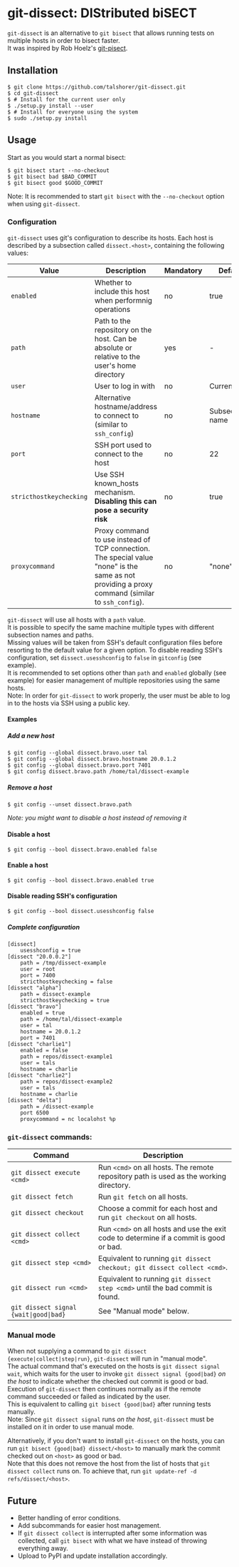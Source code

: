 # git-dissect: DIStributed biSECT

`git-dissect` is an alternative to `git bisect` that allows running tests on
multiple hosts in order to bisect faster.  
It was inspired by Rob Hoelz's [git-pisect](https://github.com/hoelzro/git-pisect).

## Installation
    $ git clone https://github.com/talshorer/git-dissect.git
    $ cd git-dissect
    $ # Install for the current user only
    $ ./setup.py install --user
    $ # Install for everyone using the system
    $ sudo ./setup.py install

## Usage
Start as you would start a normal bisect:

    $ git bisect start --no-checkout
    $ git bisect bad $BAD_COMMIT
    $ git bisect good $GOOD_COMMIT
Note: It is recommended to start `git bisect` with the `--no-checkout` option
when using `git-dissect`.

### Configuration
`git-dissect` uses git's configuration to describe its hosts.
Each host is described by a subsection called `dissect.<host>`, containing the
following values:

Value | Description | Mandatory | Default
--- | --- | --- | ---
`enabled` | Whether to include this host when performnig operations | no | true
`path` | Path to the repository on the host. Can be absolute or relative to the user's home directory | yes | -
`user` | User to log in with | no | Current user
`hostname` | Alternative hostname/address to connect to (similar to `ssh_config`) | no | Subsection's name
`port` | SSH port used to connect to the host | no | 22
`stricthostkeychecking` | Use SSH known_hosts mechanism. **Disabling this can pose a security risk** | no | true
`proxycommand` | Proxy command to use instead of TCP connection. The special value "none" is the same as not providing a proxy command (similar to `ssh_config`). | no | "none"

`git-dissect` will use all hosts with a `path` value.  
It is possible to specify the same machine multiple types with different
subsection names and paths.  
Missing values will be taken from SSH's default configuration files before
resorting to the default value for a given option. To disable reading SSH's
configuration, set `dissect.usesshconfig` to `false` in `gitconfig`
(see example).  
It is recommended to set options other than `path` and `enabled` globally
(see example) for easier management of multiple repositories using the same
hosts.  
Note: In order for `git-dissect` to work properly, the user must be able to
log in to the hosts via SSH using a public key.

#### Examples
##### Add a new host
    $ git config --global dissect.bravo.user tal
    $ git config --global dissect.bravo.hostname 20.0.1.2
    $ git config --global dissect.bravo.port 7401
    $ git config dissect.bravo.path /home/tal/dissect-example
##### Remove a host
    $ git config --unset dissect.bravo.path
*Note: you might want to disable a host instead of removing it*
#### Disable a host
    $ git config --bool dissect.bravo.enabled false
#### Enable a host
    $ git config --bool dissect.bravo.enabled true
#### Disable reading SSH's configuration
    $ git config --bool dissect.usesshconfig false
##### Complete configuration
```
[dissect]
	usesshconfig = true
[dissect "20.0.0.2"]
	path = /tmp/dissect-example
	user = root
	port = 7400
	stricthostkeychecking = false
[dissect "alpha"]
	path = dissect-example
	stricthostkeychecking = true
[dissect "bravo"]
	enabled = true
	path = /home/tal/dissect-example
	user = tal
	hostname = 20.0.1.2
	port = 7401
[dissect "charlie1"]
	enabled = false
	path = repos/dissect-example1
	user = tals
	hostname = charlie
[dissect "charlie2"]
	path = repos/dissect-example2
	user = tals
	hostname = charlie
[dissect "delta"]
	path = /dissect-example
	port 6500
	proxycommand = nc localohst %p
```
### `git-dissect` commands:

Command | Description
--- | ---
`git dissect execute <cmd>` | Run `<cmd>` on all hosts. The remote repository path is used as the working directory.
`git dissect fetch` | Run `git fetch` on all hosts.
`git dissect checkout` | Choose a commit for each host and run `git checkout` on all hosts.
`git dissect collect <cmd>` | Run `<cmd>` on all hosts and use the exit code to determine if a commit is good or bad.
`git dissect step <cmd>` | Equivalent to running `git dissect checkout; git dissect collect <cmd>`.
`git dissect run <cmd>` | Equivalent to running `git dissect step <cmd>` until the bad commit is found.
`git dissect signal {wait\|good\|bad}` | See "Manual mode" below.

### Manual mode

When not supplying a command to `git dissect {execute|collect|step|run}`,
`git-dissect` will run in "manual mode".  
The actual command that's executed on the hosts is `git dissect signal wait`,
which waits for the user to invoke `git dissect signal {good|bad}` _on the host_
to indicate whether the checked out commit is good or bad. Execution of
`git-dissect` then continues normally as if the remote command succeeded or
failed as indicated by the user.  
This is equivalent to calling `git bisect {good|bad}` after running tests
manually.  
Note: Since `git dissect signal` runs _on the host_, `git-dissect` must be
installed on it in order to use manual mode.

Alternatively, if you don't want to install `git-dissect` on the hosts, you can
run `git bisect {good|bad} dissect/<host>` to manually mark the commit checked
out on `<host>` as good or bad.  
Note that this does not remove the host from the list of hosts that
`git dissect collect` runs on. To achieve that, run
`git update-ref -d refs/dissect/<host>`.

## Future

* Better handling of error conditions.
* Add subcommands for easier host management.
* If `git dissect collect` is interrupted after some information was collected,
call `git bisect` with what we have instead of throwing everything away.
* Upload to PyPI and update installation accordingly.
